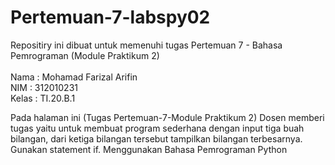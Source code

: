 # Pertemuan-7-labspy02

Repositiry ini dibuat untuk memenuhi tugas Pertemuan 7 - Bahasa Pemrograman (Module Praktikum 2)<br><br>
Nama : Mohamad Farizal Arifin <br>
NIM : 312010231<br>
Kelas : TI.20.B.1<br>

Pada halaman ini (Tugas Pertemuan-7-Module Praktikum 2) Dosen memberi tugas yaitu untuk membuat program sederhana dengan input tiga buah bilangan, dari ketiga bilangan
tersebut tampilkan bilangan terbesarnya. Gunakan statement if. Menggunakan Bahasa Pemrograman Python<br>

